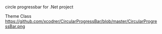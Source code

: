 circle progressbar for .Net project

Theme Class
https://github.com/xcodrer/CircularProgressBar/blob/master/CircularProgressBar.png
